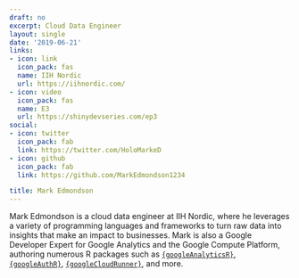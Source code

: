 ```yaml
---
draft: no
excerpt: Cloud Data Engineer
layout: single
date: '2019-06-21'
links:
- icon: link
  icon_pack: fas
  name: IIH Nordic
  url: https://iihnordic.com/
- icon: video
  icon_pack: fas
  name: E3
  url: https://shinydevseries.com/ep3
social:
- icon: twitter
  icon_pack: fab
  link: https://twitter.com/HoloMarkeD
- icon: github
  icon_pack: fab
  link: https://github.com/MarkEdmondson1234

title: Mark Edmondson
---
```


Mark Edmondson is a cloud data engineer at IIH Nordic, where he leverages a variety of programming languages and frameworks to turn raw data into insights that make an impact to businesses. Mark is also a Google Developer Expert for Google Analytics and the Google Compute Platform, authoring numerous R packages such as [`{googleAnalyticsR}`](http://code.markedmondson.me/googleAnalyticsR), [`{googleAuthR}`](https://code.markedmondson.me/googleAuthR), [`{googleCloudRunner}`](https://code.markedmondson.me/googleCloudRunner), and more.
